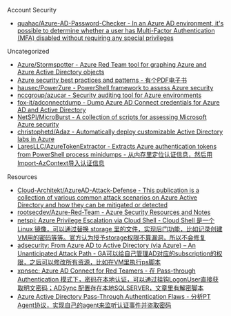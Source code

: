 Account Security

* [quahac/Azure-AD-Password-Checker - In an Azure AD environment, it's possible to determine whether a user has Multi-Factor Authentication (MFA) disabled without requiring any special privileges](https://github.com/quahac/Azure-AD-Password-Checker)

Uncategorized

* [Azure/Stormspotter - Azure Red Team tool for graphing Azure and Azure Active Directory objects](https://github.com/Azure/Stormspotter)
* [Azure security best practices and patterns - 有个PDF电子书](https://docs.microsoft.com/en-us/azure/security/security-best-practices-and-patterns)
* [hausec/PowerZure - PowerShell framework to assess Azure security](https://github.com/hausec/PowerZure)
* [nccgroup/azucar - Security auditing tool for Azure environments](https://github.com/nccgroup/azucar/)
* [fox-it/adconnectdump - Dump Azure AD Connect credentials for Azure AD and Active Directory](https://github.com/fox-it/adconnectdump)
* [NetSPI/MicroBurst - A collection of scripts for assessing Microsoft Azure security](https://github.com/NetSPI/MicroBurst)
* [christophetd/Adaz - Automatically deploy customizable Active Directory labs in Azure](https://github.com/christophetd/Adaz)
* [LaresLLC/AzureTokenExtractor - Extracts Azure authentication tokens from PowerShell process minidumps - 从内存里定位认证信息，然后用Import-AzContext导入认证信息](https://github.com/LaresLLC/AzureTokenExtractor)

Resources

* [Cloud-Architekt/AzureAD-Attack-Defense - This publication is a collection of various common attack scenarios on Azure Active Directory and how they can be mitigated or detected](https://github.com/Cloud-Architekt/AzureAD-Attack-Defense)
* [rootsecdev/Azure-Red-Team - Azure Security Resources and Notes](https://github.com/rootsecdev/Azure-Red-Team)
* [netspi: Azure Privilege Escalation via Cloud Shell - Cloud Shell 是一个 Linux 镜像，可以通过替换 storage 里的文件，实现后门功能，比如记录创建VM用的密码等等。官方认为授予storage权限不算漏洞，所以不会修复](https://blog.netspi.com/attacking-azure-cloud-shell/)
* [adsecurity: From Azure AD to Active Directory (via Azure) – An Unanticipated Attack Path - GA可以给自己管理AD对应的subscription的权限，之后可以修改所有资源，比如在VM里执行ps脚本](https://adsecurity.org/?p=4277)
* [xpnsec: Azure AD Connect for Red Teamers - 在 Pass-through Authentication 模式下，密码在本地认证，可以通过挂钩LogonUser直接获取明文密码；ADSync 配置存在本地SQLSERVER，文章里有解密脚本](https://blog.xpnsec.com/azuread-connect-for-redteam/)
* [Azure Active Directory Pass-Through Authentication Flaws - 分析PT Agent协议，实现自己的agent来监听认证事件并盗取密码](https://www.secureworks.com/research/azure-active-directory-pass-through-authentication-flaws)
